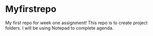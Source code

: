 # Myfirstrepo
My first repo for week one assignment! This repo is to create project folders. I will be using Notepad to complete agenda.
